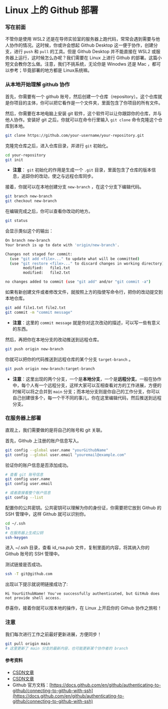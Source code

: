 # Linux 上的 Github 部署

### 写在前面

不管你是使用 WSL2 还是在导师实验室的服务器上跑代码，常常会遇到需要与他人协作的情况。这时候，你或许会想起 Github Desktop 这一便于协作，创建分支，进行 `push` 和 `pull` 的工具。但是 Github Desktop 并不能直接在 WSL2 或服务器上运行，这时候怎么办呢？我们需要在 Linux 上进行 Github 的部署。这篇小短文会教你怎么做。注意，我们不挑系统，无论你是 Winodws 还是 Mac ，都可以参考；毕竟部署的地方都是 Linux系统嘛。

### 从本地开始理解 github 协作

首先，你需要有一个 github 账号，然后创建一个仓库（repository）。这个仓库就是你项目的主体，你可以把它看作是一个文件夹，里面包含了你项目的所有文件。

然后，你需要在本地电脑上安装 git 软件，这个软件可以让你跟踪你的仓库，并与他人协作。安装好 git 之后，你就可以在命令行里输入 `git clone` 命令克隆这个仓库到本地。

```bash
git clone https://github.com/your-username/your-repository.git
```

克隆完仓库之后，进入仓库目录，并进行 `git` 初始化。
```bash
cd your-repository
git init
```
- **注意**： `git` 初始化的作用是生成一个 `.git` 目录，里面包含了仓库的版本信息，追踪你的改动，使之与远程仓库同步。

接着，你就可以在本地创建分支 `new-branch` ，在这个分支下编辑代码。
```bash
git branch new-branch
git checkout new-branch
```

在编辑完成之后，你可以查看你改动的地方。
```bash
git status
```

会显示类似这个的输出：
```bash
On branch new-branch
Your branch is up to date with 'origin/new-branch'.

Changes not staged for commit:
  (use "git add <file>..." to update what will be committed)
  (use "git restore <file>..." to discard changes in working directory)
        modified:   file1.txt
        modified:   file2.txt

no changes added to commit (use "git add" and/or "git commit -a")
```

如果有新创建文件或者修改文件，就按照上方的指使写命令行，把你的改动提交到本地仓库。
```bash
git add file1.txt file2.txt
git commit -m "commit message"
```

- **注意**：这里的 `commit message` 就是你对这次改动的描述，可以写一些有意义的东西。

然后，再把你在本地分支的改动推送到远程仓库。
```bash
git push origin new-branch
```

你就可以把你的代码推送到远程仓库的某个分支 `target-branch` 。
```bash
git push origin new-branch:target-branch
```

- **注意**：这里出现的两个分支，一个是**本地分支**，一个是**远程分支**。一般在协作中，每个人有一个远程分支，这样大家可以互相查看对方的工作进展，方便的时候可以将之合并到 `main` 分支；而本地分支则是你自己的工作分支，你可以自己创建很多个，每一个干不同的事儿，你在这里编辑代码，然后推送到远程分支。

### 在服务器上部署

直观上，我们需要做的是将自己的账号和 git 关联。

首先，Github 上注册的账户信息写入。
```bash
git config --global user.name "yourGithubName" 
git config --global user.email "youremail@example.com" 
```

验证你的账户信息是否添加成功。
```bash
# 查看 git 账号信息
git config user.name
git config user.email

# 或者直接看整个账户信息
git config --list
```

配置你的公共密钥。公共密钥可以理解为你的身份证，你需要把它放到 Github 的 SSH 管理中，这样 Github 就可以识别你。
```bash
cd ~/.ssh
ls
# 在服务器上生成公钥
ssh-keygen 
```

进入 ~/.ssh 目录，查看 id_rsa.pub 文件，复制里面的内容，将其纳入你的 Github 账号的 SSH 管理中。


测试链接是否成功。
```bash
ssh -T git@github.com 
```

出现以下提示就说明链接成功了:

```    
Hi YourGithubName! You've successfully authenticated, but GitHub does not provide shell access.
```

恭喜你，接着你就可以按本地的操作，在 Linux 上开启你的 Github 协作之旅啦！

### 注意
我们每次进行工作之前最好更新进展，方便同步！
```bash
git pull origin main
# 这里更新了 main 分支的最新内容，也可能更新某个协作者的 branch
```


#### 参考资料
- [CSDN文章](https://blog.csdn.net/Nismilesucc/article/details/122715949)
- [CSDN文章](https://blog.csdn.net/qq_47553403/article/details/120596743)
- Github 官方文档：[https://docs.github.com/en/github/authenticating-to-github/connecting-to-github-with-ssh](https://docs.github.com/en/github/authenticating-to-github/connecting-to-github-with-ssh)
